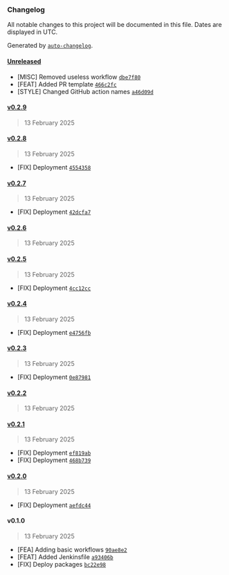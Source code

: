 ### Changelog

All notable changes to this project will be documented in this file. Dates are displayed in UTC.

Generated by [`auto-changelog`](https://github.com/CookPete/auto-changelog).

#### [Unreleased](https://github.com/C14-studio/.github/compare/v0.2.9...HEAD)

- [MISC] Removed useless workflow [`dbe7f80`](https://github.com/C14-studio/.github/commit/dbe7f806a9bb1a697582ed802e842ea854ada040)
- [FEAT] Added PR template [`466c2fc`](https://github.com/C14-studio/.github/commit/466c2fca7119cc578d8873ea9fd4e6e562c78b34)
- [STYLE] Changed GitHub action names [`a46d09d`](https://github.com/C14-studio/.github/commit/a46d09d45c2ecde5bdb4794b84a6d25994702810)

#### [v0.2.9](https://github.com/C14-studio/.github/compare/v0.2.8...v0.2.9)

> 13 February 2025

#### [v0.2.8](https://github.com/C14-studio/.github/compare/v0.2.7...v0.2.8)

> 13 February 2025

- [FIX] Deployment [`4554358`](https://github.com/C14-studio/.github/commit/4554358445b2f4ef77a68cc34858acf6d2bde577)

#### [v0.2.7](https://github.com/C14-studio/.github/compare/v0.2.6...v0.2.7)

> 13 February 2025

- [FIX] Deployment [`42dcfa7`](https://github.com/C14-studio/.github/commit/42dcfa763d27ee4ac96c248d403b1f84712edeba)

#### [v0.2.6](https://github.com/C14-studio/.github/compare/v0.2.5...v0.2.6)

> 13 February 2025

#### [v0.2.5](https://github.com/C14-studio/.github/compare/v0.2.4...v0.2.5)

> 13 February 2025

- [FIX] Deployment [`4cc12cc`](https://github.com/C14-studio/.github/commit/4cc12cc32602de1272b5324c6892d2f2b282e625)

#### [v0.2.4](https://github.com/C14-studio/.github/compare/v0.2.3...v0.2.4)

> 13 February 2025

- [FIX] Deployment [`e4756fb`](https://github.com/C14-studio/.github/commit/e4756fb0626c8ea5984f2670b6a76d7093148802)

#### [v0.2.3](https://github.com/C14-studio/.github/compare/v0.2.2...v0.2.3)

> 13 February 2025

- [FIX] Deployment [`0e87981`](https://github.com/C14-studio/.github/commit/0e879812be408c7cb9a13b7770d90347086f690f)

#### [v0.2.2](https://github.com/C14-studio/.github/compare/v0.2.1...v0.2.2)

> 13 February 2025

#### [v0.2.1](https://github.com/C14-studio/.github/compare/v0.2.0...v0.2.1)

> 13 February 2025

- [FIX] Deployment [`ef819ab`](https://github.com/C14-studio/.github/commit/ef819ab9be94209427ab2a6e7e78241aaf953c0f)
- [FIX] Deployment [`468b739`](https://github.com/C14-studio/.github/commit/468b7395d6a9744fb87fc861ed7d4e81dfda5e61)

#### [v0.2.0](https://github.com/C14-studio/.github/compare/v0.1.0...v0.2.0)

> 13 February 2025

- [FIX] Deployment [`aefdc44`](https://github.com/C14-studio/.github/commit/aefdc44071923ee977a20e62e24cfc46c0788a8b)

#### v0.1.0

> 13 February 2025

- [FEA] Adding basic workflows [`90ae8e2`](https://github.com/C14-studio/.github/commit/90ae8e2d6f227c263a6406e283bf70387b04a1ef)
- [FEAT] Added Jenkinsfile [`a93406b`](https://github.com/C14-studio/.github/commit/a93406b023589d0d97684bb53ae748875448451a)
- [FIX] Deploy packages [`bc22e98`](https://github.com/C14-studio/.github/commit/bc22e98c3cf21add6742c23f0cbc269a42288187)
